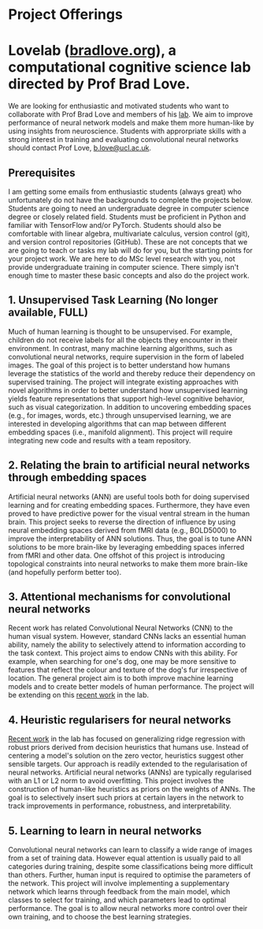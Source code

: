 # Project Offerings

# Lovelab ([bradlove.org](http://bradlove.org)), a computational cognitive science lab directed by Prof Brad Love.


We are looking for enthusiastic and motivated students who want to collaborate with Prof Brad Love and members of his [lab](http://bradlove.org). We aim to improve performance of neural network models and make them more human-like by using insights from neuroscience. Students with approrpriate skills with a strong interest in training and evaluating convolutional neural networks should contact Prof Love, b.love@ucl.ac.uk.

## Prerequisites

I am getting some emails from enthusiastic students (always great) who unfortunately do not have the backgrounds to complete the projects below. Students are going to need an undergraduate degree in computer science degree or closely related field. Students must be proficient in Python and familiar with TensorFlow and/or PyTorch. Students should also be comfortable with linear algebra, multivariate calculus, version control (git), and version control repositories (GitHub). These are not concepts that we are going to teach or tasks my lab will do for you, but the starting points for your project work. We are here to do MSc level research with you, not provide undergraduate training in computer science. There simply isn't enough time to master these basic concepts and also do the project work.

## 1. Unsupervised Task Learning (No longer available, FULL)
Much of human learning is thought to be unsupervised. For example, children do not receive labels for all the objects they encounter in their environment. In contrast, many machine learning algorithms, such as convolutional neural networks, require supervision in the form of labeled images. The goal of this project is to better understand how humans leverage the statistics of the world and thereby reduce their dependency on supervised training. The project will integrate existing approaches with novel algorithms in order to better understand how unsupervised learning yields feature representations that support high-level cognitive behavior, such as visual categorization. In addition to uncovering embedding spaces (e.g., for images, words, etc.) through unsupervised learning, we are interested in developing algorithms that can map between different embedding spaces (i.e., manifold alignment). This project will require integrating new code and results with a team repository.

## 2. Relating the brain to artificial neural networks through embedding spaces
Artificial neural networks (ANN) are useful tools both for doing supervised learning and for creating embedding spaces. Furthermore, they have even proved to have predictive power for the visual ventral stream in the human brain. This project seeks to reverse the direction of influence by using neural embedding spaces derived from fMRI data (e.g., BOLD5000) to improve the interpretability of ANN solutions. Thus, the goal is to tune ANN solutions to be more brain-like by leveraging embedding spaces inferred from fMRI and other data. One offshot of this project is introducing topological constraints into neural networks to make them more brain-like (and hopefully perform better too).

## 3. Attentional mechanisms for convolutional neural networks
Recent work has related Convolutional Neural Networks (CNN) to the human visual system. However, standard CNNs lacks an essential human ability, namely the ability to selectively attend to information according to the task context. This project aims to endow CNNs with this ability. For example, when searching for one's dog, one may be more sensitive to features that reflect the colour and texture of the dog's fur irrespective of location. The general project aim is to both improve machine learning models and to create better models of human performance. The project will be extending on this [recent work](https://arxiv.org/abs/2002.02342) in the lab.

## 4. Heuristic regularisers for neural networks
[Recent work](https://arxiv.org/abs/2010.02610) in the lab has focused on generalizing ridge regression with robust priors derived from decision heuristics that humans use. Instead of centering a model's solution on the zero vector, heuristics suggest other sensible targets. Our approach is readily extended to the regularisation of neural networks. Artificial neural networks (ANNs) are typically regularised with an L1 or L2 norm to avoid overfitting. This project involves the construction of human-like heuristics as priors on the weights of ANNs. The goal is to selectively insert such priors at certain layers in the network to track improvements in performance, robustness, and interpretability.

## 5. Learning to learn in neural networks
Convolutional neural networks can learn to classify a wide range of images from a set of training data. However equal attention is usually paid to all categories during training, despite some classifications being more difficult than others. Further, human input is required to optimise the parameters of the network. This project will involve implementing a supplementary network which learns through feedback from the main model, which classes to select for training, and which parameters lead to optimal performance. The goal is to allow neural networks more control over their own training, and to choose the best learning strategies.


